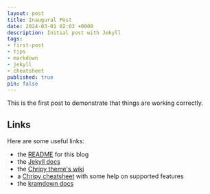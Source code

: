 ```yaml
---
layout: post
title: Inaugural Post
date: 2024-03-01 02:03 +0000
description: Initial post with Jekyll
tags:
- first-post
- tips
- markdown
- jekyll
- cheatsheet
published: true
pin: false
---
```

This is the first post to demonstrate that things are working correctly.

## Links
Here are some useful links:
- the [README](https://github.com/GetOutOfMyBakery/getoutofmybakery.github.io/blob/main/README.md) for this blog
- the [Jekyll docs](https://jekyllrb.com/)
- the [Chripy theme's wiki](https://github.com/cotes2020/jekyll-theme-chirpy/wiki)
- a [Chripy cheatsheet](https://chirpy.cotes.page/posts/text-and-typography/) with some help on supported features
- the [kramdown docs](https://kramdown.gettalong.org/syntax.html)
